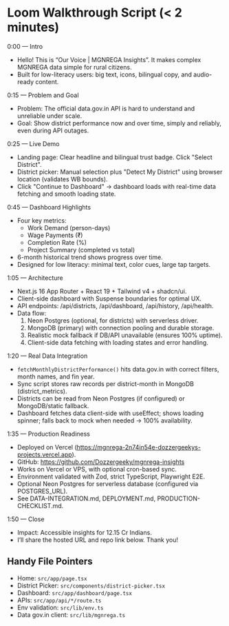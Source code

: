 # Loom Walkthrough Script (< 2 minutes)

0:00 — Intro
- Hello! This is “Our Voice | MGNREGA Insights”. It makes complex MGNREGA data simple for rural citizens.
- Built for low-literacy users: big text, icons, bilingual copy, and audio-ready content.

0:15 — Problem and Goal
- Problem: The official data.gov.in API is hard to understand and unreliable under scale.
- Goal: Show district performance now and over time, simply and reliably, even during API outages.

0:25 — Live Demo
- Landing page: Clear headline and bilingual trust badge. Click "Select District".
- District picker: Manual selection plus "Detect My District" using browser location (validates WB bounds).
- Click "Continue to Dashboard" → dashboard loads with real-time data fetching and smooth loading state.

0:45 — Dashboard Highlights
- Four key metrics:
  - Work Demand (person-days)
  - Wage Payments (₹)
  - Completion Rate (%)
  - Project Summary (completed vs total)
- 6-month historical trend shows progress over time.
- Designed for low literacy: minimal text, color cues, large tap targets.

1:05 — Architecture
- Next.js 16 App Router + React 19 + Tailwind v4 + shadcn/ui.
- Client-side dashboard with Suspense boundaries for optimal UX.
- API endpoints: /api/districts, /api/dashboard, /api/history, /api/health.
- Data flow:
  1) Neon Postgres (optional, for districts) with serverless driver.
  2) MongoDB (primary) with connection pooling and durable storage.
  3) Realistic mock fallback if DB/API unavailable (ensures 100% uptime).
  4) Client-side data fetching with loading states and error handling.

1:20 — Real Data Integration
- `fetchMonthlyDistrictPerformance()` hits data.gov.in with correct filters, month names, and fin year.
- Sync script stores raw records per district-month in MongoDB (district_metrics).
- Districts can be read from Neon Postgres (if configured) or MongoDB/static fallback.
- Dashboard fetches data client-side with useEffect; shows loading spinner; falls back to mock when needed → 100% availability.

1:35 — Production Readiness
- Deployed on Vercel (https://mgnrega-2n74in54e-dozzergeekys-projects.vercel.app).
- GitHub: https://github.com/Dozzergeeky/mgnrega-insights
- Works on Vercel or VPS, with optional cron-based sync.
- Environment validated with Zod, strict TypeScript, Playwright E2E.
- Optional Neon Postgres for serverless database (configured via POSTGRES_URL).
- See DATA-INTEGRATION.md, DEPLOYMENT.md, PRODUCTION-CHECKLIST.md.

1:50 — Close
- Impact: Accessible insights for 12.15 Cr Indians.
- I’ll share the hosted URL and repo link below. Thank you!

## Handy File Pointers
- Home: `src/app/page.tsx`
- District Picker: `src/components/district-picker.tsx`
- Dashboard: `src/app/dashboard/page.tsx`
- APIs: `src/app/api/*/route.ts`
- Env validation: `src/lib/env.ts`
- Data gov.in client: `src/lib/mgnrega.ts`
